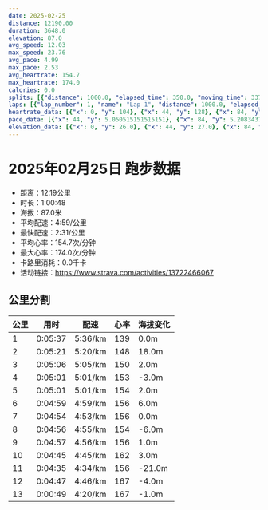 ```yaml
---
date: 2025-02-25
distance: 12190.00
duration: 3648.0
elevation: 87.0
avg_speed: 12.03
max_speed: 23.76
avg_pace: 4.99
max_pace: 2.53
avg_heartrate: 154.7
max_heartrate: 174.0
calories: 0.0
splits: [{"distance": 1000.0, "elapsed_time": 350.0, "moving_time": 337.0, "average_speed": 2.97, "pace": 5.611683501683501, "average_heartrate": 139.6996996996997, "elevation_difference": 0.0, "split_number": 1}, {"distance": 1000.0, "elapsed_time": 321.0, "moving_time": 321.0, "average_speed": 3.12, "pace": 5.341891025641025, "average_heartrate": 148.97196261682242, "elevation_difference": 18.0, "split_number": 2}, {"distance": 1001.5, "elapsed_time": 320.0, "moving_time": 306.0, "average_speed": 3.27, "pace": 5.096850152905199, "average_heartrate": 150.81045751633988, "elevation_difference": 2.0, "split_number": 3}, {"distance": 1000.5, "elapsed_time": 301.0, "moving_time": 301.0, "average_speed": 3.32, "pace": 5.020090361445783, "average_heartrate": 153.49169435215947, "elevation_difference": -3.0, "split_number": 4}, {"distance": 999.5, "elapsed_time": 301.0, "moving_time": 301.0, "average_speed": 3.32, "pace": 5.020090361445783, "average_heartrate": 154.64119601328903, "elevation_difference": 2.0, "split_number": 5}, {"distance": 998.5, "elapsed_time": 299.0, "moving_time": 299.0, "average_speed": 3.34, "pace": 4.9900299401197605, "average_heartrate": 156.2943143812709, "elevation_difference": 6.0, "split_number": 6}, {"distance": 1002.0, "elapsed_time": 294.0, "moving_time": 294.0, "average_speed": 3.41, "pace": 4.887595307917888, "average_heartrate": 156.34013605442178, "elevation_difference": 0.0, "split_number": 7}, {"distance": 1000.0, "elapsed_time": 296.0, "moving_time": 296.0, "average_speed": 3.38, "pace": 4.930976331360947, "average_heartrate": 154.7533783783784, "elevation_difference": -6.0, "split_number": 8}, {"distance": 1000.5, "elapsed_time": 297.0, "moving_time": 297.0, "average_speed": 3.37, "pace": 4.94560830860534, "average_heartrate": 156.7946127946128, "elevation_difference": 1.0, "split_number": 9}, {"distance": 997.5, "elapsed_time": 285.0, "moving_time": 285.0, "average_speed": 3.5, "pace": 4.761914285714285, "average_heartrate": 162.62105263157895, "elevation_difference": 3.0, "split_number": 10}, {"distance": 1001.0, "elapsed_time": 275.0, "moving_time": 275.0, "average_speed": 3.64, "pace": 4.578763736263736, "average_heartrate": 156.21454545454546, "elevation_difference": -21.0, "split_number": 11}, {"distance": 1001.0, "elapsed_time": 287.0, "moving_time": 287.0, "average_speed": 3.49, "pace": 4.775558739255014, "average_heartrate": 167.00701754385966, "elevation_difference": -4.0, "split_number": 12}, {"distance": 188.0, "elapsed_time": 49.0, "moving_time": 49.0, "average_speed": 3.84, "pace": 4.340286458333333, "average_heartrate": 167.3125, "elevation_difference": -1.0, "split_number": 13}]
laps: [{"lap_number": 1, "name": "Lap 1", "distance": 1000.0, "elapsed_time": 349.0, "moving_time": 349.0, "average_speed": 2.87, "pace": 5.807212543554006, "average_heartrate": 137.88888888888889, "max_heartrate": 152, "start_date": "2025-02-25 19:46:52+00:00", "elevation_difference": 7.0}, {"lap_number": 2, "name": "Lap 2", "distance": 1000.0, "elapsed_time": 320.0, "moving_time": 320.0, "average_speed": 3.13, "pace": 5.32482428115016, "average_heartrate": 149.125, "max_heartrate": 156, "start_date": "2025-02-25 19:52:43+00:00", "elevation_difference": 18.0}, {"lap_number": 3, "name": "Lap 3", "distance": 1000.0, "elapsed_time": 319.0, "moving_time": 319.0, "average_speed": 3.13, "pace": 5.32482428115016, "average_heartrate": 151.0, "max_heartrate": 161, "start_date": "2025-02-25 19:58:03+00:00", "elevation_difference": 5.0}, {"lap_number": 4, "name": "Lap 4", "distance": 1000.0, "elapsed_time": 300.0, "moving_time": 300.0, "average_speed": 3.33, "pace": 5.005015015015014, "average_heartrate": 153.75, "max_heartrate": 164, "start_date": "2025-02-25 20:03:23+00:00", "elevation_difference": 6.0}, {"lap_number": 5, "name": "Lap 5", "distance": 1000.0, "elapsed_time": 301.0, "moving_time": 301.0, "average_speed": 3.32, "pace": 5.020090361445783, "average_heartrate": 155.11111111111111, "max_heartrate": 161, "start_date": "2025-02-25 20:08:24+00:00", "elevation_difference": 9.0}, {"lap_number": 6, "name": "Lap 6", "distance": 1000.0, "elapsed_time": 299.0, "moving_time": 299.0, "average_speed": 3.34, "pace": 4.9900299401197605, "average_heartrate": 156.0, "max_heartrate": 165, "start_date": "2025-02-25 20:13:25+00:00", "elevation_difference": 9.0}, {"lap_number": 7, "name": "Lap 7", "distance": 1000.0, "elapsed_time": 293.0, "moving_time": 293.0, "average_speed": 3.41, "pace": 4.887595307917888, "average_heartrate": 156.5, "max_heartrate": 163, "start_date": "2025-02-25 20:18:24+00:00", "elevation_difference": 6.0}, {"lap_number": 8, "name": "Lap 8", "distance": 1000.0, "elapsed_time": 296.0, "moving_time": 296.0, "average_speed": 3.38, "pace": 4.930976331360947, "average_heartrate": 154.25, "max_heartrate": 161, "start_date": "2025-02-25 20:23:18+00:00", "elevation_difference": 2.0}, {"lap_number": 9, "name": "Lap 9", "distance": 1000.0, "elapsed_time": 296.0, "moving_time": 296.0, "average_speed": 3.38, "pace": 4.930976331360947, "average_heartrate": 157.25, "max_heartrate": 166, "start_date": "2025-02-25 20:28:14+00:00", "elevation_difference": 8.0}, {"lap_number": 10, "name": "Lap 10", "distance": 1000.0, "elapsed_time": 285.0, "moving_time": 285.0, "average_speed": 3.51, "pace": 4.748347578347579, "average_heartrate": 162.125, "max_heartrate": 170, "start_date": "2025-02-25 20:33:11+00:00", "elevation_difference": 9.0}, {"lap_number": 11, "name": "Lap 11", "distance": 1000.0, "elapsed_time": 274.0, "moving_time": 274.0, "average_speed": 3.65, "pace": 4.566219178082192, "average_heartrate": 157.44444444444446, "max_heartrate": 168, "start_date": "2025-02-25 20:37:56+00:00", "elevation_difference": 0.0}, {"lap_number": 12, "name": "Lap 12", "distance": 1000.0, "elapsed_time": 286.0, "moving_time": 286.0, "average_speed": 3.5, "pace": 4.761914285714285, "average_heartrate": 166.25, "max_heartrate": 169, "start_date": "2025-02-25 20:42:31+00:00", "elevation_difference": 8.0}, {"lap_number": 13, "name": "Lap 13", "distance": 190.21, "elapsed_time": 49.0, "moving_time": 49.0, "average_speed": 3.88, "pace": 4.295541237113402, "average_heartrate": 166.0, "max_heartrate": 166, "start_date": "2025-02-25 20:47:18+00:00", "elevation_difference": 0.0}]
heartrate_data: [{"x": 0, "y": 104}, {"x": 44, "y": 128}, {"x": 84, "y": 143}, {"x": 132, "y": 139}, {"x": 171, "y": 141}, {"x": 224, "y": 139}, {"x": 267, "y": 144}, {"x": 304, "y": 151}, {"x": 343, "y": 152}, {"x": 382, "y": 144}, {"x": 423, "y": 144}, {"x": 462, "y": 147}, {"x": 500, "y": 148}, {"x": 538, "y": 149}, {"x": 577, "y": 150}, {"x": 616, "y": 155}, {"x": 655, "y": 156}, {"x": 706, "y": 161}, {"x": 745, "y": 149}, {"x": 783, "y": 151}, {"x": 821, "y": 153}, {"x": 857, "y": 149}, {"x": 893, "y": 151}, {"x": 930, "y": 144}, {"x": 968, "y": 150}, {"x": 1007, "y": 155}, {"x": 1044, "y": 158}, {"x": 1081, "y": 161}, {"x": 1117, "y": 164}, {"x": 1153, "y": 152}, {"x": 1189, "y": 146}, {"x": 1226, "y": 145}, {"x": 1263, "y": 149}, {"x": 1299, "y": 148}, {"x": 1336, "y": 152}, {"x": 1375, "y": 158}, {"x": 1413, "y": 156}, {"x": 1451, "y": 161}, {"x": 1487, "y": 160}, {"x": 1522, "y": 156}, {"x": 1557, "y": 153}, {"x": 1593, "y": 152}, {"x": 1630, "y": 149}, {"x": 1667, "y": 150}, {"x": 1703, "y": 152}, {"x": 1740, "y": 155}, {"x": 1778, "y": 157}, {"x": 1815, "y": 163}, {"x": 1851, "y": 165}, {"x": 1886, "y": 161}, {"x": 1921, "y": 158}, {"x": 1955, "y": 152}, {"x": 1991, "y": 156}, {"x": 2026, "y": 158}, {"x": 2062, "y": 153}, {"x": 2097, "y": 154}, {"x": 2135, "y": 158}, {"x": 2172, "y": 163}, {"x": 2209, "y": 160}, {"x": 2245, "y": 161}, {"x": 2281, "y": 157}, {"x": 2316, "y": 149}, {"x": 2353, "y": 150}, {"x": 2388, "y": 150}, {"x": 2424, "y": 155}, {"x": 2460, "y": 152}, {"x": 2498, "y": 154}, {"x": 2536, "y": 161}, {"x": 2573, "y": 166}, {"x": 2610, "y": 159}, {"x": 2646, "y": 157}, {"x": 2681, "y": 152}, {"x": 2716, "y": 154}, {"x": 2752, "y": 155}, {"x": 2787, "y": 157}, {"x": 2823, "y": 159}, {"x": 2857, "y": 159}, {"x": 2894, "y": 159}, {"x": 2929, "y": 161}, {"x": 2963, "y": 165}, {"x": 2998, "y": 170}, {"x": 3031, "y": 167}, {"x": 3067, "y": 168}, {"x": 3102, "y": 155}, {"x": 3138, "y": 152}, {"x": 3173, "y": 154}, {"x": 3206, "y": 155}, {"x": 3237, "y": 155}, {"x": 3268, "y": 158}, {"x": 3301, "y": 157}, {"x": 3334, "y": 163}, {"x": 3367, "y": 164}, {"x": 3399, "y": 164}, {"x": 3432, "y": 166}, {"x": 3464, "y": 167}, {"x": 3498, "y": 169}, {"x": 3547, "y": 164}, {"x": 3581, "y": 169}, {"x": 3614, "y": 167}, {"x": 3647, "y": 166}]
pace_data: [{"x": 44, "y": 5.050515151515151}, {"x": 84, "y": 5.208343749999999}, {"x": 132, "y": 5.376354838709677}, {"x": 171, "y": 5.208343749999999}, {"x": 224, "y": 5.952392857142857}, {"x": 267, "y": 5.208343749999999}, {"x": 304, "y": 4.901970588235294}, {"x": 343, "y": 5.208343749999999}, {"x": 382, "y": 5.376354838709677}, {"x": 423, "y": 5.5555666666666665}, {"x": 462, "y": 5.952392857142857}, {"x": 500, "y": 5.050515151515151}, {"x": 538, "y": 4.901970588235294}, {"x": 577, "y": 5.376354838709677}, {"x": 616, "y": 5.5555666666666665}, {"x": 655, "y": 5.208343749999999}, {"x": 706, "y": 9.803941176470587}, {"x": 745, "y": 5.112484662576687}, {"x": 783, "y": 5.747137931034483}, {"x": 821, "y": 4.761914285714285}, {"x": 857, "y": 4.901970588235294}, {"x": 893, "y": 4.901970588235294}, {"x": 930, "y": 5.050515151515151}, {"x": 968, "y": 5.376354838709677}, {"x": 1007, "y": 5.208343749999999}, {"x": 1044, "y": 5.208343749999999}, {"x": 1081, "y": 5.050515151515151}, {"x": 1117, "y": 4.761914285714285}, {"x": 1153, "y": 4.761914285714285}, {"x": 1189, "y": 5.050515151515151}, {"x": 1226, "y": 5.208343749999999}, {"x": 1263, "y": 5.050515151515151}, {"x": 1299, "y": 5.050515151515151}, {"x": 1336, "y": 5.376354838709677}, {"x": 1375, "y": 4.901970588235294}, {"x": 1413, "y": 5.208343749999999}, {"x": 1451, "y": 5.050515151515151}, {"x": 1487, "y": 5.050515151515151}, {"x": 1522, "y": 4.629638888888889}, {"x": 1557, "y": 5.050515151515151}, {"x": 1593, "y": 5.050515151515151}, {"x": 1630, "y": 5.050515151515151}, {"x": 1667, "y": 4.761914285714285}, {"x": 1703, "y": 5.5555666666666665}, {"x": 1740, "y": 4.901970588235294}, {"x": 1778, "y": 5.208343749999999}, {"x": 1815, "y": 4.901970588235294}, {"x": 1851, "y": 4.629638888888889}, {"x": 1886, "y": 4.761914285714285}, {"x": 1921, "y": 4.761914285714285}, {"x": 1955, "y": 4.629638888888889}, {"x": 1991, "y": 5.050515151515151}, {"x": 2026, "y": 4.761914285714285}, {"x": 2062, "y": 5.050515151515151}, {"x": 2097, "y": 4.761914285714285}, {"x": 2135, "y": 4.901970588235294}, {"x": 2172, "y": 5.050515151515151}, {"x": 2209, "y": 5.208343749999999}, {"x": 2245, "y": 5.050515151515151}, {"x": 2281, "y": 4.629638888888889}, {"x": 2316, "y": 5.050515151515151}, {"x": 2353, "y": 5.050515151515151}, {"x": 2388, "y": 4.504513513513513}, {"x": 2424, "y": 4.504513513513513}, {"x": 2460, "y": 5.208343749999999}, {"x": 2498, "y": 4.901970588235294}, {"x": 2536, "y": 5.050515151515151}, {"x": 2573, "y": 5.376354838709677}, {"x": 2610, "y": 4.901970588235294}, {"x": 2646, "y": 5.050515151515151}, {"x": 2681, "y": 4.761914285714285}, {"x": 2716, "y": 4.761914285714285}, {"x": 2752, "y": 4.761914285714285}, {"x": 2787, "y": 4.761914285714285}, {"x": 2823, "y": 4.901970588235294}, {"x": 2857, "y": 4.761914285714285}, {"x": 2894, "y": 4.901970588235294}, {"x": 2929, "y": 5.050515151515151}, {"x": 2963, "y": 4.761914285714285}, {"x": 2998, "y": 5.050515151515151}, {"x": 3031, "y": 4.385973684210526}, {"x": 3067, "y": 6.944458333333333}, {"x": 3102, "y": 5.208343749999999}, {"x": 3138, "y": 5.208343749999999}, {"x": 3173, "y": 4.629638888888889}, {"x": 3206, "y": 4.166675}, {"x": 3237, "y": 4.166675}, {"x": 3268, "y": 4.504513513513513}, {"x": 3301, "y": 4.504513513513513}, {"x": 3334, "y": 4.504513513513513}, {"x": 3367, "y": 4.629638888888889}, {"x": 3399, "y": 4.629638888888889}, {"x": 3432, "y": 4.504513513513513}, {"x": 3464, "y": 4.504513513513513}, {"x": 3498, "y": 4.629638888888889}, {"x": 3547, "y": 9.167601760176016}, {"x": 3581, "y": 4.629638888888889}, {"x": 3614, "y": 4.761914285714285}, {"x": 3647, "y": 4.629638888888889}]
elevation_data: [{"x": 0, "y": 26.0}, {"x": 44, "y": 27.0}, {"x": 84, "y": 27.0}, {"x": 132, "y": 27.0}, {"x": 171, "y": 26.0}, {"x": 224, "y": 19.0}, {"x": 267, "y": 26.0}, {"x": 304, "y": 26.0}, {"x": 343, "y": 26.0}, {"x": 382, "y": 26.0}, {"x": 423, "y": 27.0}, {"x": 462, "y": 28.0}, {"x": 500, "y": 29.0}, {"x": 538, "y": 31.0}, {"x": 577, "y": 33.0}, {"x": 616, "y": 39.0}, {"x": 655, "y": 44.0}, {"x": 706, "y": 44.0}, {"x": 745, "y": 44.0}, {"x": 783, "y": 45.0}, {"x": 821, "y": 45.0}, {"x": 857, "y": 44.0}, {"x": 893, "y": 43.0}, {"x": 930, "y": 43.0}, {"x": 968, "y": 44.0}, {"x": 1007, "y": 47.0}, {"x": 1044, "y": 49.0}, {"x": 1081, "y": 51.0}, {"x": 1117, "y": 50.0}, {"x": 1153, "y": 47.0}, {"x": 1189, "y": 45.0}, {"x": 1226, "y": 44.0}, {"x": 1263, "y": 43.0}, {"x": 1299, "y": 43.0}, {"x": 1336, "y": 43.0}, {"x": 1375, "y": 46.0}, {"x": 1413, "y": 48.0}, {"x": 1451, "y": 51.0}, {"x": 1487, "y": 51.0}, {"x": 1522, "y": 49.0}, {"x": 1557, "y": 47.0}, {"x": 1593, "y": 45.0}, {"x": 1630, "y": 45.0}, {"x": 1667, "y": 44.0}, {"x": 1703, "y": 44.0}, {"x": 1740, "y": 46.0}, {"x": 1778, "y": 49.0}, {"x": 1815, "y": 52.0}, {"x": 1851, "y": 53.0}, {"x": 1886, "y": 51.0}, {"x": 1921, "y": 49.0}, {"x": 1955, "y": 47.0}, {"x": 1991, "y": 46.0}, {"x": 2026, "y": 45.0}, {"x": 2062, "y": 45.0}, {"x": 2097, "y": 45.0}, {"x": 2135, "y": 47.0}, {"x": 2172, "y": 49.0}, {"x": 2209, "y": 52.0}, {"x": 2245, "y": 52.0}, {"x": 2281, "y": 49.0}, {"x": 2316, "y": 47.0}, {"x": 2353, "y": 46.0}, {"x": 2388, "y": 45.0}, {"x": 2424, "y": 44.0}, {"x": 2460, "y": 45.0}, {"x": 2498, "y": 46.0}, {"x": 2536, "y": 49.0}, {"x": 2573, "y": 51.0}, {"x": 2610, "y": 53.0}, {"x": 2646, "y": 51.0}, {"x": 2681, "y": 49.0}, {"x": 2716, "y": 47.0}, {"x": 2752, "y": 46.0}, {"x": 2787, "y": 46.0}, {"x": 2823, "y": 46.0}, {"x": 2857, "y": 46.0}, {"x": 2894, "y": 48.0}, {"x": 2929, "y": 51.0}, {"x": 2963, "y": 54.0}, {"x": 2998, "y": 53.0}, {"x": 3031, "y": 51.0}, {"x": 3067, "y": 49.0}, {"x": 3102, "y": 47.0}, {"x": 3138, "y": 45.0}, {"x": 3173, "y": 45.0}, {"x": 3206, "y": 41.0}, {"x": 3237, "y": 35.0}, {"x": 3268, "y": 32.0}, {"x": 3301, "y": 30.0}, {"x": 3334, "y": 28.0}, {"x": 3367, "y": 27.0}, {"x": 3399, "y": 25.0}, {"x": 3432, "y": 25.0}, {"x": 3464, "y": 25.0}, {"x": 3498, "y": 25.0}, {"x": 3547, "y": 17.0}, {"x": 3581, "y": 24.0}, {"x": 3614, "y": 25.0}, {"x": 3647, "y": 23.0}]
---
```


# 2025年02月25日 跑步数据

- 距离：12.19公里
- 时长：1:00:48
- 海拔：87.0米
- 平均配速：4:59/公里
- 最快配速：2:31/公里
- 平均心率：154.7次/分钟
- 最大心率：174.0次/分钟
- 卡路里消耗：0.0千卡
- 活动链接：https://www.strava.com/activities/13722466067

## 公里分割

| 公里 | 用时 | 配速 | 心率 | 海拔变化 |
|------|------|------|------|------|
| 1 | 0:05:37 | 5:36/km | 139 | 0.0m |
| 2 | 0:05:21 | 5:20/km | 148 | 18.0m |
| 3 | 0:05:06 | 5:05/km | 150 | 2.0m |
| 4 | 0:05:01 | 5:01/km | 153 | -3.0m |
| 5 | 0:05:01 | 5:01/km | 154 | 2.0m |
| 6 | 0:04:59 | 4:59/km | 156 | 6.0m |
| 7 | 0:04:54 | 4:53/km | 156 | 0.0m |
| 8 | 0:04:56 | 4:55/km | 154 | -6.0m |
| 9 | 0:04:57 | 4:56/km | 156 | 1.0m |
| 10 | 0:04:45 | 4:45/km | 162 | 3.0m |
| 11 | 0:04:35 | 4:34/km | 156 | -21.0m |
| 12 | 0:04:47 | 4:46/km | 167 | -4.0m |
| 13 | 0:00:49 | 4:20/km | 167 | -1.0m |


